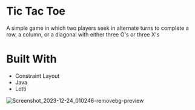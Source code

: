 # Tic Tac Toe
A simple game in which two players seek in alternate turns to complete a row, a column, or a diagonal with either three O's or three X's

# Built With
* Constraint Layout
* Java
* Lotti


![Screenshot_2023-12-24_010246-removebg-preview](https://github.com/NadaMuhammed/TicTacToe/assets/93039383/7aa0f00a-3509-471b-b0c4-9548bf832a79)
